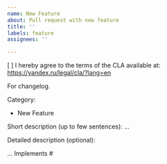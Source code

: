 ```yaml
---
name: New Feature
about: Pull request with new feature
title: ''
labels: feature
assignees: ''

---
```


[ ] I hereby agree to the terms of the CLA available at: https://yandex.ru/legal/cla/?lang=en

For changelog.

Category:
- New Feature

Short description (up to few sentences):
...

Detailed description (optional):

...
Implements #<github issue number>
